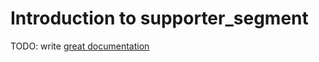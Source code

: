 # Introduction to supporter_segment

TODO: write [great documentation](http://jacobian.org/writing/what-to-write/)
